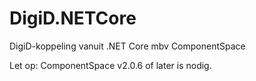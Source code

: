# DigiD.NETCore
DigiD-koppeling vanuit .NET Core mbv ComponentSpace

Let op: ComponentSpace v2.0.6 of later is nodig.
